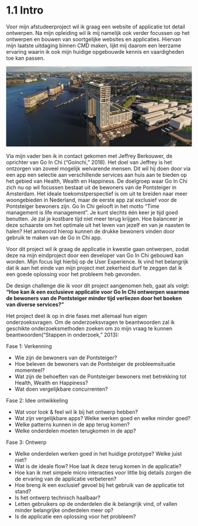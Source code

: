 # 1.1 Intro

Voor mijn afstudeerproject wil ik graag een website of applicatie tot detail ontwerpen. Na mijn opleiding wil ik mij namelijk ook verder focussen op het ontwerpen en bouwen van soortgelijke websites en applicaties. Hiervan mijn laatste uitdaging binnen CMD maken, lijkt mij daarom een leerzame ervaring waarin ik ook mijn huidige opgebouwde kennis en vaardigheden toe kan passen. 

![Bron: Pontsteiger.nl](../.gitbook/assets/pontsteiger_houthavens_amsterdam_2500x1400px_026-3.png)

Via mijn vader ben ik in contact gekomen met Jeffrey Berkouwer, de oprichter van Go In Chi \(“Goinchi,” 2018\). Het doel van Jeffrey is het ontzorgen van zoveel mogelijk welvarende mensen. Dit wil hij doen door via een app een selectie aan verschillende services aan huis aan te bieden op het gebied van Health, Wealth en Happiness. De doelgroep waar Go In Chi zich nu op wil focussen bestaat uit de bewoners van de Pontsteiger in Amsterdam. Het ideale toekomstperspectief  is om uit te breiden naar meer woongebieden in Nederland, maar de eerste app zal exclusief voor de Pontsteiger bewoners zijn. Go In Chi gelooft in het motto “Time management is life management”. Je kunt slechts één keer je tijd goed benutten. Je zal je kostbare tijd niet meer terug krijgen. Hoe balanceer je deze schaarste om het optimale uit het leven van jezelf en van je naasten te halen? Het antwoord hierop kunnen de drukke bewoners vinden door gebruik te maken van de Go in Chi app.   
  
Voor dit project wil ik graag de applicatie in kwestie gaan ontwerpen, zodat deze na mijn eindproject door een developer van Go In Chi gebouwd kan worden. Mijn focus ligt hierbij op de User Experience. Ik vind het belangrijk dat ik aan het einde van mijn project met zekerheid durf te zeggen dat ik een goede oplossing voor het probleem heb gevonden.

De design challenge die ik voor dit project aangenomen heb, gaat als volgt:  
**“Hoe kan ik een exclusieve applicatie voor Go In Chi ontwerpen waarmee de bewoners van de Pontsteiger minder tijd verliezen door het boeken van diverse services?”**

Het project deel ik op in drie fases met allemaal hun eigen onderzoeksvragen. Om de onderzoeksvragen te beantwoorden zal ik geschikte onderzoeksmethoden zoeken om zo mijn vraag te kunnen beantwoorden\(“Stappen in onderzoek,” 2013\):

Fase 1: Verkenning

* Wie zijn de bewoners van de Pontsteiger?
* Hoe beleven de bewoners van de Pontsteiger de probleemsituatie momenteel?
* Wat zijn de behoeften van de Pontsteiger bewoners met betrekking tot Health, Wealth en Happiness?
* Wat doen vergelijkbare concurrenten?

Fase 2: Idee ontwikkeling

* Wat voor look & feel wil ik bij het ontwerp hebben?
* Wat zijn vergelijkbare apps? Welke werken goed en welke minder goed?
* Welke patterns kunnen in de app terug komen?
* Welke onderdelen moeten terugkomen in de app?

Fase 3: Ontwerp

* Welke onderdelen werken goed in het huidige prototype? Welke juist niet?
* Wat is de ideale flow? Hoe laat ik deze terug komen in de applicatie?
* Hoe kan ik met simpele micro interacties voor little big details zorgen die de ervaring van de applicatie verbeteren?
* Hoe breng ik een exclusief gevoel bij het gebruik van de applicatie tot stand?
* Is het ontwerp technisch haalbaar?
* Letten gebruikers op de onderdelen die ik belangrijk vind, of vallen minder belangrijke onderdelen meer op?
* Is de applicatie een oplossing voor het probleem?



